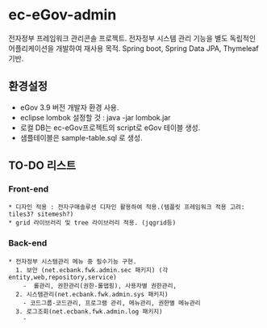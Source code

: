 # ec-eGov-admin
전자정부 프레임워크 관리콘솔 프로젝트.
전자정부 시스템 관리 기능을 별도 독립적인 어플리케이션을 개발하여 재사용 목적.
Spring boot, Spring Data JPA, Thymeleaf 기반.

## 환경설정
  * eGov 3.9 버전 개발자 환경 사용.
  * eclipse lombok 설정할 것 : java -jar lombok.jar
  * 로컬 DB는 ec-eGov프로젝트의 script로 eGov 테이블 생성.
  * 샘플테이블은 sample-table.sql 로 생성.
  
## TO-DO 리스트
  ### Front-end
    * 디자인 적용 : 전자구매솔루션 디자인 활용하여 적용.(템플릿 프레임워크 적용 고려: tiles3? sitemesh?)
    * grid 라이브러리 및 tree 라이브러리 적용. (jqgrid등)
  ### Back-end
    * 전자정부 시스템관리 메뉴 중 필수기능 구현.
      1. 보안 (net.ecbank.fwk.admin.sec 패키지) (각 entity,web,repository,service)
        -  롤관리, 권한관리(권한-롤맵핑), 사용자별 권한관리, 
      2. 시스템관리(net.ecbank.fwk.admin.sys 패키지)
        - 코드그룹-코드관리, 프로그램 관리, 메뉴관리, 권한별 메뉴관리
      3. 로그조회(net.ecbank.fwk.admin.log 패키지)
        - 
      
